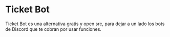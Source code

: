 # Ticket Bot

Ticket Bot es una alternativa gratis y open src, para dejar a un lado los bots de Discord que te cobran por usar funciones.
